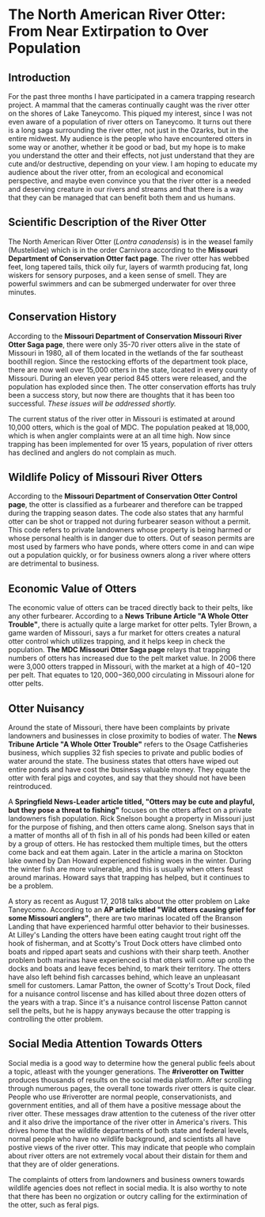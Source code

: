 # The North American River Otter: From Near Extirpation to Over Population

## Introduction

For the past three months I have participated in a camera trapping research project. A mammal that the cameras continually caught was the river otter on the shores of Lake Taneycomo. This piqued my interest, since I was not even aware of a population of river otters on Taneycomo. It turns out there is a long saga surrounding the river otter, not just in the Ozarks, but in the entire midwest. My audience is the people who have encountered otters in some way or another, whether it be good or bad, but my hope is to make you understand the otter and their effects, not just understand that they are cute and/or destructive, depending on your view. I am hoping to educate my audience about the river otter, from an ecological and economical perspective, and maybe even convince you that the river otter is a needed and deserving creature in our rivers and streams and that there is a way that they can be managed that can benefit both them and us humans. 

## Scientific Description of the River Otter

The North American River Otter (*Lontra canadensis*) is in the weasel family (Mustelidae) which is in the order Carnivora according to the **Missouri Department of Conservation Otter fact page**. The river otter has webbed feet, long tapered tails, thick oily fur, layers of warmth producing fat, long wiskers for sensory purposes, and a keen sense of smell. They are powerful swimmers and can be submerged underwater for over three minutes. 


## Conservation History

According to the **Missouri Department of Conservation Missouri River Otter Saga page**, there were only 35-70 river otters alive in the state of Missouri in 1980, all of them located in the wetlands of the far southeast boothill region. Since the restocking efforts of the department took place, there are now well over 15,000 otters in the state, located in every county of Missouri. During an eleven year period 845 otters were released, and the population has exploded since then. The otter conservation efforts has truly been a success story, but now there are thoughts that it has been too successful. *These issues will be addressed shortly.*

The current status of the river otter in Missouri is estimated at around 10,000 otters, which is the goal of MDC. The population peaked at 18,000, which is when angler complaints were at an all time high. Now since trapping has been implemented for over 15 years, population of river otters has declined and anglers do not complain as much. 

## Wildlife Policy of Missouri River Otters

According to the **Missouri Department of Conservation Otter Control page**, the otter is classified as a furbearer and therefore can be trapped during the trapping season dates. The code also states that any harmful otter can be shot or trapped not during furbearer season without a permit. This code refers to private landowners whose property is being harmed or whose personal health is in danger due to otters. Out of season permits are most used by farmers who have ponds, where otters come in and can wipe out a population quickly, or for business owners along a river where otters are detrimental to business. 

## Economic Value of Otters

The economic value of otters can be traced directly back to their pelts, like any other furbearer. According to a **News Tribune Article "A Whole Otter Trouble"**, there is actually quite a large market for otter pelts. Tyler Brown, a game warden of Missouri, says a fur market for otters creates a natural otter control which utilizes trapping, and it helps keep in check the population. **The MDC Missouri Otter Saga page** relays that trapping numbers of otters has increased due to the pelt market value. In 2006 there were 3,000 otters trapped in Missouri, with the market at a high of $40-$120 per pelt. That equates to $120,000-$360,000 circulating in Missouri alone for otter pelts. 

## Otter Nuisancy

Around the state of Missouri, there have been complaints by private landowners and businesses in close proximity to bodies of water. The **News Tribune Article "A Whole Otter Trouble"** refers to the Osage Catfisheries business, which supplies 32 fish species to private and public bodies of water around the state. The business states that otters have wiped out entire ponds and have cost the business valuable money. They equate the otter with feral pigs and coyotes, and say that they should not have been reintroduced. 

A **Springfield News-Leader article titled, "Otters may be cute and playful, but they pose a threat to fishing"** focuses on the otters affect on a private landowners fish population. Rick Snelson bought a property in Missouri just for the purpose of fishing, and then otters came along. Snelson says that in a matter of months all of th fish in all of his ponds had been killed or eaten by a group of otters. He has restocked them multiple times, but the otters come back and eat them again. Later in the article a marina on Stockton lake owned by Dan Howard experienced fishing woes in the winter. During the winter fish are more vulnerable, and this is usually when otters feast around marinas. Howard says that trapping has helped, but it continues to be a problem. 

A story as recent as August 17, 2018 talks about the otter problem on Lake Taneycomo. According to an **AP article titled "Wild otters causing grief for some Missouri anglers"**, there are two marinas located off the Branson Landing that have experienced harmful otter behavior to their businesses. At Lilley's Landing the otters have been eating caught trout right off the hook of fisherman, and at Scotty's Trout Dock otters have climbed onto boats and ripped apart seats and cushions with their sharp teeth. Another problem both marinas have experienced is that otters will come up onto the docks and boats and leave feces behind, to mark their territory. The otters have also left behind fish carcasses behind, which leave an unpleasant smell for customers. Lamar Patton, the owner of Scotty's Trout Dock, filed for a nuisance control liscense and has killed about three dozen otters of the years with a trap. Since it's a nuisance control liscense Patton cannot sell the pelts, but he is happy anyways because the otter trapping is controlling the otter problem. 

## Social Media Attention Towards Otters

Social media is a good way to determine how the general public feels about a topic, atleast with the younger generations. The **#riverotter on Twitter** produces thousands of results on the social media platform. After scrolling through numerous pages, the overall tone towards river otters is quite clear. People who use #riverotter are normal people, conservationists, and government entities, and all of them have a positive message about the river otter. These messages draw attention to the cuteness of the river otter and it also drive the importance of the river otter in America's rivers. This drives home that the wildlife departments of both state and federal levels, normal people who have no wildlife background, and scientists all have postive views of the river otter. This may indicate that people who complain about river otters are not extremely vocal about their distain for them and that they are of older generations. 

The complaints of otters from landowners and business owners towards wildlife agencies does not reflect in social media. It is also worthy to note that there has been no orgization or outcry calling for the extirmination of the otter, such as feral pigs. 



